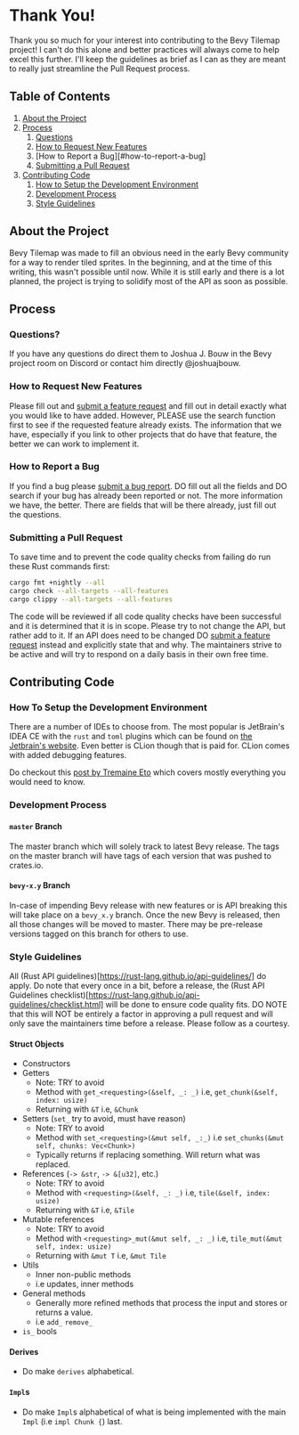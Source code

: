 # Thank You!
Thank you so much for your interest into contributing to the Bevy Tilemap project! I can't do this 
alone and better practices will always come to help excel this further. I'll keep the guidelines as 
brief as I can as they are meant to really just streamline the Pull Request process.

## Table of Contents
1. [About the Project](#about-the-project)
1. [Process](#process)
    1. [Questions](#questions?)
    1. [How to Request New Features](#how-to-request-new-features)
    1. [How to Report a Bug][#how-to-report-a-bug]
    1. [Submitting a Pull Request](#submitting-a-pull-request)
1. [Contributing Code](#contributing-code)
    1. [How to Setup the Development Environment](#how-to-setup-the-development-environment)
    1. [Development Process](#development-process)
    1. [Style Guidelines](#style-guidelines)

## About the Project
Bevy Tilemap was made to fill an obvious need in the early Bevy community for a way to render tiled
sprites. In the beginning, and at the time of this writing, this wasn't possible until now. While 
it is still early and there is a lot planned, the project is trying to solidify most of the API as
soon as possible.

## Process
### Questions?
If you have any questions do direct them to Joshua J. Bouw in the Bevy project room on Discord or
contact him directly @joshuajbouw.

### How to Request New Features
Please fill out and [submit a feature request](https://github.com/joshuajbouw/bevy_tilemap/issues/new?assignees=&labels=enhancement&template=feature_request.md&title=)
and fill out in detail exactly what you would like to have added. However, PLEASE use the search 
function first to see if the requested feature already exists. The information that we have, 
especially if you link to other projects that do have that feature, the better we can work to
implement it.

### How to Report a Bug
If you find a bug please [submit a bug report](https://github.com/joshuajbouw/bevy_tilemap/issues/new?assignees=&labels=bug&template=bug_report.md&title=).
DO fill out all the fields and DO search if your bug has already been reported or not. The more
information we have, the better. There are fields that will be there already, just fill out the 
questions.

### Submitting a Pull Request
To save time and to prevent the code quality checks from failing do run these Rust commands first:
```bash
cargo fmt +nightly --all
cargo check --all-targets --all-features
cargo clippy --all-targets --all-features
```

The code will be reviewed if all code quality checks have been successful and it is determined that
it is in scope. Please try to not change the API, but rather add to it. If an API does need to be
changed DO [submit a feature request](https://github.com/joshuajbouw/bevy_tilemap/issues/new?assignees=&labels=enhancement&template=feature_request.md&title=) instead and explicitly state that and why. The
maintainers strive to be active and will try to respond on a daily basis in their own free time.

## Contributing Code
### How To Setup the Development Environment
There are a number of IDEs to choose from. The most popular is JetBrain's IDEA CE with the `rust` 
and `toml` plugins which can be found on [the Jetbrain's website](https://intellij-rust.github.io/).
Even better is CLion though that is paid for. CLion comes with added debugging features.

Do checkout this [post by Tremaine Eto](https://medium.com/cloud-native-the-gathering/whats-the-best-ide-for-developing-in-rust-5087d46006f5) 
which covers mostly everything you would need to know.

### Development Process
#### `master` Branch
The master branch which will solely track to latest Bevy release. The tags on the master branch will
have tags of each version that was pushed to crates.io.

#### `bevy-x.y` Branch
In-case of impending Bevy release with new features or is API breaking this will take place on a 
`bevy_x.y` branch. Once the new Bevy is released, then all those changes will be moved to master. 
There may be pre-release versions tagged on this branch for others to use. 

### Style Guidelines
All (Rust API guidelines)[https://rust-lang.github.io/api-guidelines/] do apply. Do note that every
once in a bit, before a release, the (Rust API Guidelines checklist)[https://rust-lang.github.io/api-guidelines/checklist.html] 
will be done to ensure code quality fits. DO NOTE that this will NOT be entirely a factor in 
approving a pull request and will only save the maintainers time before a release. Please follow as 
a courtesy.

#### Struct Objects
* Constructors
* Getters
    * Note: TRY to avoid
    * Method with `get_<requesting>(&self, _: _)` i.e, `get_chunk(&self, index: usize)`
    * Returning with `&T` i.e, `&Chunk`
* Setters (`set_` try to avoid, must have reason)
    * Note: TRY to avoid
    * Method with `set_<requesting>(&mut self, _:_)` i.e `set_chunks(&mut self, chunks: Vec<Chunk>)`
    * Typically returns if replacing something. Will return what was replaced.
* References (`-> &str`, `-> &[u32]`, etc.)
    * Note: TRY to avoid
    * Method with `<requesting>(&self, _: _)` i.e, `tile(&self, index: usize)`
    * Returning with `&T` i.e, `&Tile`
* Mutable references
    * Note: TRY to avoid
    * Method with `<requesting>_mut(&mut self, _: _)` i.e, `tile_mut(&mut self, index: usize)`
    * Returning with `&mut T` i.e, `&mut Tile`
* Utils
    * Inner non-public methods
    * i.e updates, inner methods
* General methods
    * Generally more refined methods that process the input and stores or returns a value.
    * i.e `add_` `remove_`
* `is_` bools

#### Derives
* Do make `derives` alphabetical.

#### `Impl`s
* Do make `Impl`s alphabetical of what is being implemented with the main `Impl` 
(i.e `impl Chunk {`) last.